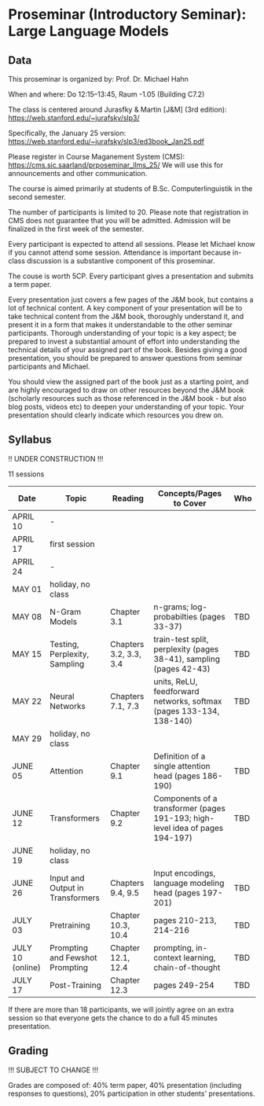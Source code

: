 # Proseminar (Introductory Seminar): Large Language Models



## Data

This proseminar is organized by: Prof. Dr. Michael Hahn

When and where: Do 12:15–13:45, Raum -1.05 (Building C7.2)

The class is centered around Jurasfky & Martin [J&M] (3rd edition): https://web.stanford.edu/~jurafsky/slp3/

Specifically, the January 25 version: https://web.stanford.edu/~jurafsky/slp3/ed3book_Jan25.pdf

Please register in Course Maganement System (CMS): https://cms.sic.saarland/prposeminar_llms_25/
We will use this for announcements and other communication.

The course is aimed primarily at students of B.Sc. Computerlinguistik in the second semester.

The number of participants is limited to 20. Please note that registration in CMS does not guarantee that you will be admitted. Admission will be finalized in the first week of the semester.

Every participant is expected to attend all sessions. Please let Michael know if you cannot attend some session. Attendance is important because in-class discussion is a substantive component of this proseminar.

The couse is worth 5CP. Every participant gives a presentation and submits a term paper.

Every presentation just covers a few pages of the J&M book, but contains a lot of technical content. A key component of your presentation will be to take technical content from the J&M book, thoroughly understand it, and present it in a form that makes it understandable to the other seminar participants. Thorough understanding of your topic is a key aspect; be prepared to invest a substantial amount of effort into understanding the technical details of your assigned part of the book. Besides giving a good presentation, you should be prepared to answer questions from seminar participants and Michael.

You should view the assigned part of the book just as a starting point, and are highly encouraged to draw on other resources beyond the J&M book (scholarly resources such as those referenced in the J&M book - but also blog posts, videos etc) to deepen your understanding of your topic. Your presentation should clearly indicate which resources you drew on.

## Syllabus

!! UNDER CONSTRUCTION !!!



11 sessions

| Date      | Topic          | Reading | Concepts/Pages to Cover     |  Who |
|-----------|--------------------|-----|-----|------|
| APRIL 10  | -                   |   |   |  |
| APRIL 17  | first session                   |   |   |  |
| APRIL 24  | -                   |   |   |    |
| MAY 01    | holiday, no class  |   |   |    |
| MAY 08    | N-Gram Models      | Chapter 3.1   | n-grams; log-probabilties (pages 33-37)   |  TBD  |
| MAY 15    | Testing, Perplexity, Sampling    | Chapters 3.2, 3.3, 3.4   | train-test split, perplexity (pages 38-41), sampling (pages 42-43)  |  TBD  |
| MAY 22    | Neural Networks                   | Chapters 7.1, 7.3   | units, ReLU, feedforward networks, softmax (pages 133-134, 138-140) |  TBD  |
| MAY 29    | holiday, no class  |   |   |  |
| JUNE 05   | Attention                   | Chapter 9.1   | Definition of a single attention head (pages 186-190)  |  TBD  |
| JUNE 12   | Transformers                   | Chapter 9.2   |  Components of a transformer (pages 191-193; high-level idea of pages 194-197) |  TBD  |
| JUNE 19   | holiday, no class  |   |   |  |
| JUNE 26   | Input and Output  in Transformers                   | Chapters 9.4, 9.5  | Input encodings, language modeling head (pages 197-201)  |  TBD  |
| JULY 03  | Pretraining | Chapter 10.3, 10.4 | pages 210-213, 214-216 | TBD |
| JULY 10 (online)  |   Prompting and Fewshot Prompting                | Chapter 12.1, 12.4  | prompting, in-context learning, chain-of-thought  |  TBD  |
|  JULY 17  |    Post-Training                | Chapter 12.3  | pages 249-254  |  TBD  |

If there are more than 18 participants, we will jointly agree on an extra session so that everyone gets the chance to do a full 45 minutes presentation.

## Grading

!!! SUBJECT TO CHANGE !!!

Grades are composed of: 40% term paper, 40% presentation (including responses to questions), 20% participation in other students' presentations.

